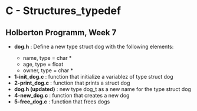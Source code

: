 <h1>C - Structures_typedef</h1>
<h2>Holberton Programm, Week 7</h2>
<ul>
<li><strong>dog.h</strong> : Define a new type struct dog with the following elements:</li>
	<ul>
	<li>name, type = char *</li>
	<li>age, type = float</li>
	<li>owner, type = char *</li>
	</ul>
<li><strong>1-init_dog.c</strong> : function that initialize a variablez of type struct dog</li>
<li><strong>2-print_dog.c</strong> : function that prints a struct dog</li>
<li><strong>dog.h (updated)</strong> : new type dog_t as a new name for the type struct dog</li>
<li><strong>4-new_dog.c</strong> : function that creates a new dog</li>
<li><strong>5-free_dog.c</strong> : function that frees dogs</li>
</ul>
